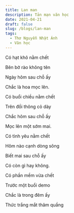 ```yaml
---
title: Lan man
description: Tản mạn văn học
date: 2021-04-21
draft: false
slug: /blogs/lan-man
tags:
  - Thơ Nguyễn Nhật Ánh
  - Văn học
---
```


Có hạt khô nằm chết

Bên bờ rào không tên

Ngày hôm sau chỗ ấy

Chắc là hoa mọc lên.

Có buổi chiều nằm chết

Trên đồi thông cỏ dày

Chắc hôm sau chỗ ấy

Mọc lên một sớm mai.

Có tình yêu nằm chết

Hôm nào cạnh dòng sông

Biết mai sau chỗ ấy

Có còn gì hay không.

Có phần mềm vừa chết

Trước một buổi demo

Chắc là trong đêm ấy

Thức trắng mắt thâm quầng
